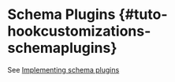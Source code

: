 # Schema Plugins {#tuto-hookcustomizations-schemaplugins}

See [Implementing schema plugins](../../../customizing-application/implementing-a-schema-plugin.md)
